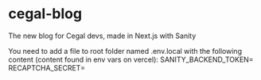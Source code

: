 # cegal-blog
The new blog for Cegal devs, made in Next.js with Sanity

You need to add a file to root folder named .env.local with the following content (content found in env vars on vercel):
SANITY_BACKEND_TOKEN=
RECAPTCHA_SECRET=
